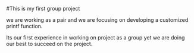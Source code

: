 #This is my first group project

we are working as a pair and we are focusing on developing a customized printf
function.

Its our first experience in working on project as a group yet we are doing our
best to succeed on the project.
